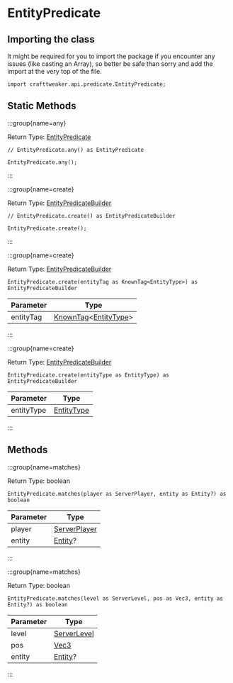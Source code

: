 # EntityPredicate

## Importing the class

It might be required for you to import the package if you encounter any issues (like casting an Array), so better be safe than sorry and add the import at the very top of the file.
```zenscript
import crafttweaker.api.predicate.EntityPredicate;
```


## Static Methods

:::group{name=any}

Return Type: [EntityPredicate](/vanilla/api/predicate/EntityPredicate)

```zenscript
// EntityPredicate.any() as EntityPredicate

EntityPredicate.any();
```

:::

:::group{name=create}

Return Type: [EntityPredicateBuilder](/vanilla/api/predicate/builder/EntityPredicateBuilder)

```zenscript
// EntityPredicate.create() as EntityPredicateBuilder

EntityPredicate.create();
```

:::

:::group{name=create}

Return Type: [EntityPredicateBuilder](/vanilla/api/predicate/builder/EntityPredicateBuilder)

```zenscript
EntityPredicate.create(entityTag as KnownTag<EntityType>) as EntityPredicateBuilder
```

| Parameter |                                              Type                                              |
|-----------|------------------------------------------------------------------------------------------------|
| entityTag | [KnownTag](/vanilla/api/tag/type/KnownTag)&lt;[EntityType](/vanilla/api/entity/EntityType)&gt; |


:::

:::group{name=create}

Return Type: [EntityPredicateBuilder](/vanilla/api/predicate/builder/EntityPredicateBuilder)

```zenscript
EntityPredicate.create(entityType as EntityType) as EntityPredicateBuilder
```

| Parameter  |                     Type                     |
|------------|----------------------------------------------|
| entityType | [EntityType](/vanilla/api/entity/EntityType) |


:::

## Methods

:::group{name=matches}

Return Type: boolean

```zenscript
EntityPredicate.matches(player as ServerPlayer, entity as Entity?) as boolean
```

| Parameter |                             Type                             |
|-----------|--------------------------------------------------------------|
| player    | [ServerPlayer](/vanilla/api/entity/type/player/ServerPlayer) |
| entity    | [Entity](/vanilla/api/entity/Entity)?                        |


:::

:::group{name=matches}

Return Type: boolean

```zenscript
EntityPredicate.matches(level as ServerLevel, pos as Vec3, entity as Entity?) as boolean
```

| Parameter |                     Type                      |
|-----------|-----------------------------------------------|
| level     | [ServerLevel](/vanilla/api/world/ServerLevel) |
| pos       | [Vec3](/vanilla/api/util/math/Vec3)           |
| entity    | [Entity](/vanilla/api/entity/Entity)?         |


:::


